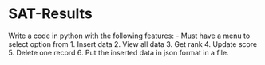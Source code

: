 # SAT-Results
Write a code in python with the following features:  - Must have a menu to select option from 1. Insert data 2. View all data 3. Get rank 4. Update score 5. Delete one record 6. Put the inserted data in json format in a file.
